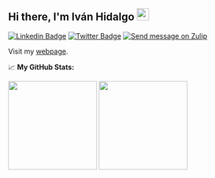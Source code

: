 ## Hi there, I'm Iván Hidalgo <img src="https://media.giphy.com/media/hvRJCLFzcasrR4ia7z/giphy.gif" width="25">

[![Linkedin Badge](https://img.shields.io/badge/-LinkedIn-0e76a8?style=flat-square&logo=Linkedin&logoColor=white)](https://www.linkedin.com/in/ivan-hidalgo-cenalmor/)
[![Twitter Badge](https://img.shields.io/badge/-Twitter-00acee?style=flat-square&logo=Twitter&logoColor=white)](https://twitter.com/IvanHCenalmor)
[![Send message on Zulip](https://img.shields.io/badge/Zulip-Send_message-brightgreen.svg)]([https://chat.zulip.org](https://imagesc.zulipchat.com/#narrow/dm/622897-Iv%C3%A1n-Hidalgo))

Visit my [webpage](https://ivanhcenalmor.github.io./).

📈 **My GitHub Stats:**

<p>
  <img height="180em" src="https://github-readme-stats.vercel.app/api?username=IvanHCenalmor&show_icons=true&hide_border=true&&count_private=true&include_all_commits=true" />
  <img height="180em" src="https://github-readme-stats.vercel.app/api/top-langs/?username=IvanHCenalmor&exclude_repo=KNN-Image-Classification&show_icons=true&hide_border=true&layout=compact&langs_count=8"/>
</p>
